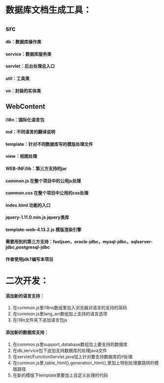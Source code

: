 # 数据库文档生成工具：
## src
#### db：数据库操作类
#### service：数据库服务类
#### servlet：后台处理总入口
#### util：工具类
#### vo：封装的实体类

## WebContent
#### i18n：国际化语言包
#### md：不同语言的翻译说明
#### template：针对不同数据库写的模版处理文件
#### view：视图处理
#### WEB-INF/lib：第三方支持的jar

#### common.js 在整个项目中的公用js处理
#### common.css 在整个项目中公用的css处理
#### index.html 功能的入口
#### jquery-1.11.0.min.js jquery类库
#### template-web-4.13.2.js 模版渲染引擎

#### 需要用到的第三方支持：fastjson，oracle-jdbc，mysql-jdbc，sqlserver-jdbc,postgresql-jdbc

#### 作者使用jdk7编写本项目

# 二次开发：
#### 添加新的语言支持：
1. 在common.js里i18ns数组里加入浏览器对语言的支持的简码
2. 在common.js里lang_arr数组加上支持的语言选项
3. 在i18n文件夹下追加语言包js

#### 添加新的数据库支持：
1. 在common.js里support_database数组加上要支持的数据库
2. 在db,service包下追加支持数据库的处理java文件
3. 在servlet/FunctionServlet.java加上针对要支持数据库的if处理
4. 在common.js里,table_html(),generation_html(),里加上特别处理要跳转的模版路径
5. 在新的模版下template里要加上自定义处理的代码
